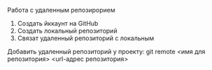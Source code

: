 ﻿Работа с удаленным репозирорием

1. Создать йккаунт на GitHub
2. Создать локальный репозиторий
3. Связат удаленный репозиторий с локальным

Добавить удаленный репозиторий у проекту:
git remote <имя для репозитория> <url-адрес репозитория>
